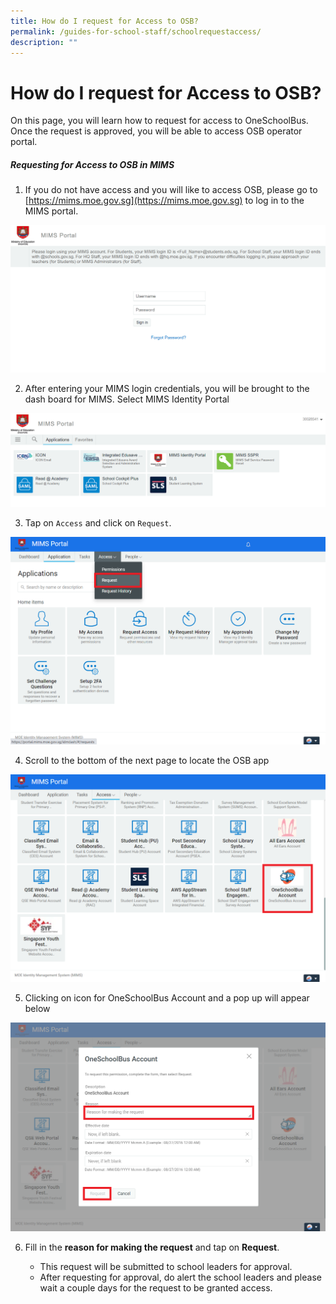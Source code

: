 ```yaml
---
title: How do I request for Access to OSB?
permalink: /guides-for-school-staff/schoolrequestaccess/
description: ""
---
```

# How do I request for Access to OSB?

On this page, you will learn how to request for access to OneSchoolBus. Once the request is approved, you will be able to access OSB operator portal.

##### Requesting for Access to OSB in MIMS

1.  If you do not have access and you will like to access OSB, please go to [](https://mims.moe.gov.sg/)[https://mims.moe.gov.sg](https://mims.moe.gov.sg) to log in to the MIMS portal.
    
![](/images/School/How%20do%20I%20request%20access%20to%20OSB/screenshot%202023-10-03%20095822.png)
    
2.  After entering your MIMS login credentials, you will be brought to the dash board for MIMS. Select MIMS Identity Portal

![](/images/School/How%20do%20I%20request%20access%20to%20OSB/screenshot%202023-10-03%20100220.png)
    
3.  Tap on `Access` and click on `Request`.
    
![](/images/School/How%20do%20I%20request%20access%20to%20OSB/untitled%20(5).png)
    
4.  Scroll to the bottom of the next page to locate the OSB app
    
![](/images/School/How%20do%20I%20request%20access%20to%20OSB/untitled%20(3).png)
    
5.  Clicking on icon for OneSchoolBus Account and a pop up will appear below
    
![](/images/School/How%20do%20I%20request%20access%20to%20OSB/untitled%20(4).png)
    
6.  Fill in the **reason for making the request** and tap on **Request**.
    
    *   This request will be submitted to school leaders for approval.
    *   After requesting for approval, do alert the school leaders and please wait a couple days for the request to be granted access.